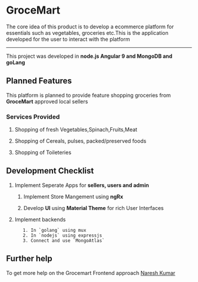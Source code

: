 # GroceMart
The core idea of this product is to develop a ecommerce platform for essentials such as vegetables, groceries etc.This is the application developed for the user to interact with the platform
- - - 
This project was developed in __node.js Angular 9 and MongoDB and goLang__

## Planned Features

This platform is planned to provide feature shopping groceries from __GroceMart__ approved local sellers

### Services Provided

1. Shopping of fresh Vegetables,Spinach,Fruits,Meat

2. Shopping of Cereals, pulses, packed/preserved foods

3. Shopping of Toileteries


## Development Checklist

1. Implement Seperate Apps for __sellers, users and admin__

      1. Implement Store Mangement using **ngRx**

      2. Develop __UI__ using __Material Theme__ for rich User Interfaces

2. Implement backends

          1. In `golang` using mux 
          2. In `nodejs` using expressjs
          3. Connect and use `MongoAtlas`



## Further help

To get more help on the Grocemart Frontend approach [Naresh Kumar](https://www.linkedin.com/in/naresh-kumar-b0723512a/)